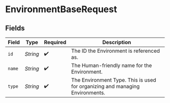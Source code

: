 # EnvironmentBaseRequest


## Fields

| Field                                                                        | Type                                                                         | Required                                                                     | Description                                                                  |
| ---------------------------------------------------------------------------- | ---------------------------------------------------------------------------- | ---------------------------------------------------------------------------- | ---------------------------------------------------------------------------- |
| `id`                                                                         | *String*                                                                     | :heavy_check_mark:                                                           | The ID the Environment is referenced as.                                     |
| `name`                                                                       | *String*                                                                     | :heavy_check_mark:                                                           | The Human-friendly name for the Environment.                                 |
| `type`                                                                       | *String*                                                                     | :heavy_check_mark:                                                           | The Environment Type. This is used for organizing and managing Environments. |